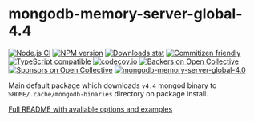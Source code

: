 # mongodb-memory-server-global-4.4

[![Node.js CI](https://github.com/nodkz/mongodb-memory-server/workflows/Node.js%20CI/badge.svg)](https://github.com/nodkz/mongodb-memory-server/actions/workflows/tests.yml?query=workflow%3A%22Node.js+CI%22)
[![NPM version](https://img.shields.io/npm/v/mongodb-memory-server-global-4.4.svg)](https://www.npmjs.com/package/mongodb-memory-server-global-4.4)
[![Downloads stat](https://img.shields.io/npm/dt/mongodb-memory-server-global-4.4.svg)](http://www.npmtrends.com/mongodb-memory-server-global-4.4)
[![Commitizen friendly](https://img.shields.io/badge/commitizen-friendly-brightgreen.svg)](http://commitizen.github.io/cz-cli/)
[![TypeScript compatible](https://img.shields.io/badge/typescript-compatible-brightgreen.svg)](https://www.typescriptlang.org)
[![codecov.io](https://codecov.io/github/nodkz/mongodb-memory-server/coverage.svg?branch=master)](https://codecov.io/github/nodkz/mongodb-memory-server?branch=master)
[![Backers on Open Collective](https://opencollective.com/mongodb-memory-server/backers/badge.svg)](#backers)
[![Sponsors on Open Collective](https://opencollective.com/mongodb-memory-server/sponsors/badge.svg)](#sponsors)
[![mongodb-memory-server-global-4.0](https://snyk.io/advisor/npm-package/mongodb-memory-server-global-4.0/badge.svg)](https://snyk.io/advisor/npm-package/mongodb-memory-server-global-4.0)

Main default package which downloads `v4.4` mongod binary to `%HOME/.cache/mongodb-binaries` directory on package install.

[Full README with avaliable options and examples](https://github.com/nodkz/mongodb-memory-server)
